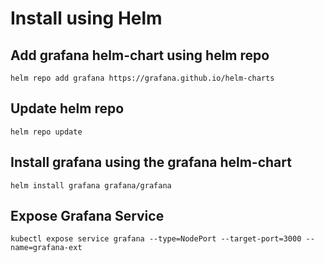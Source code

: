 # Install using Helm

## Add grafana helm-chart using helm repo

`helm repo add grafana https://grafana.github.io/helm-charts`

## Update helm repo

`helm repo update`

## Install grafana using the grafana helm-chart 

`helm install grafana grafana/grafana`

## Expose Grafana Service

`kubectl expose service grafana --type=NodePort --target-port=3000 --name=grafana-ext`
